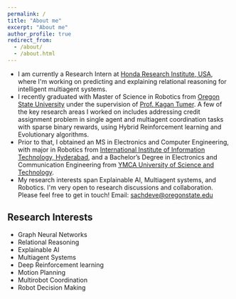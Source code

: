 ```yaml
---
permalink: /
title: "About me"
excerpt: "About me"
author_profile: true
redirect_from: 
  - /about/
  - /about.html
---
```


<!---
<p align="center">
  <img src="https://github.com/EnnaSachdeva/ennasachdeva_roboticist.github.io/blob/master/files/enna_img.png?raw=true" alt="Photo" class="inline"/>
</p>
--->

* I am currently a Research Intern at [Honda Research Institute, USA](https://usa.honda-ri.com/), where I'm working on predicting and explaining relational reasoning for intelligent multiagent systems.
* I recently graduated with Master of Science in Robotics from [Oregon State University](https://robotics.oregonstate.edu/) under the supervision of [ Prof. Kagan Tumer](http://web.engr.oregonstate.edu/~ktumer/). A few of the key research areas I worked on includes addressing credit assignment problem in single agent and multiagent coordination tasks with sparse binary rewards, using Hybrid Reinforcement learning and Evolutionary algorithms.
* Prior to that, I obtained an MS in Electronics and Computer Engineering, with major in Robotics from [International Institute of Information Technology, Hyderabad](https://www.iiit.ac.in/), and a Bachelor’s Degree in Electronics and Communication Engineering from [YMCA University of Science and Technology](https://jcboseust.ac.in/).
* My research interests span Explainable AI, Multiagent systems, and Robotics. I'm very open to research discussions and collaboration. Please feel free to get in touch!
Email: [sachdeve@oregonstate.edu](sachdeve@oregonstate.edu)

## Research Interests
* Graph Neural Networks
* Relational Reasoning
* Explainable AI
* Multiagent Systems
* Deep Reinforcement learning
* Motion Planning
* Multirobot Coordination
* Robot Decision Making


